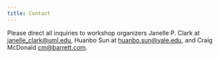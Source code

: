 ```yaml
---
title: Contact
---
```


Please direct all inquiries to workshop organizers Janelle P. Clark at [janelle_clark@uml.edu](mailto:janelle_clark@uml.edu), Huanbo Sun at [huanbo.sun@yale.edu](mailto:huanbo.sun@yale.edu), and Craig McDonald [cm@barrett.com](cm@barrett.com).
